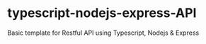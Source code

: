 # typescript-nodejs-express-API

Basic template for Restful API using Typescript, Nodejs &amp; Express
